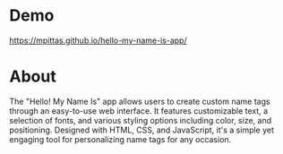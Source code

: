 # Demo
https://mpittas.github.io/hello-my-name-is-app/

# About
The "Hello! My Name Is" app allows users to create custom name tags through an easy-to-use web interface. It features customizable text, a selection of fonts, and various styling options including color, size, and positioning. Designed with HTML, CSS, and JavaScript, it's a simple yet engaging tool for personalizing name tags for any occasion.


